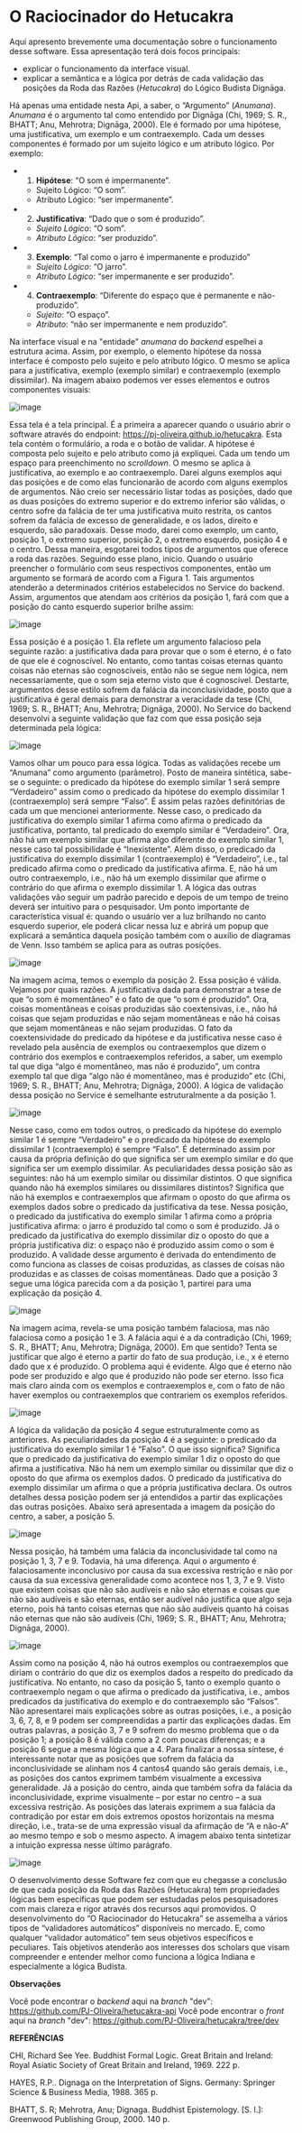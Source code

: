 # O Raciocinador do Hetucakra

Aqui apresento brevemente uma documentação sobre o funcionamento desse software. Essa apresentação terá dois focos principais:
  - explicar o funcionamento da interface visual.
  - explicar a semântica e a lógica por detrás de cada validação das posições da Roda das Razões (*Hetucakra*) do Lógico Budista Dignāga.

Há apenas uma entidade nesta Api, a saber, o “Argumento” (*Anumana*). *Anumana* é o argumento tal como entendido por Dignāga (Chi, 1969; S. R., BHATT; Anu, Mehrotra; Dignāga, 2000). Ele é formado por uma hipótese, uma justificativa, um exemplo e um contraexemplo. Cada um desses componentes é formado por um sujeito lógico e um atributo lógico. Por exemplo:
  - 1. **Hipótese**: “O som é impermanente”. 
      - Sujeito Lógico: “O som”.
      - Atributo Lógico: “ser impermanente”. 
  - 2. **Justificativa**: “Dado que o som é produzido”. 
      - *Sujeito Lógico*: “O som”.
      - *Atributo Lógico*: “ser produzido”. 
  - 3. **Exemplo**: “Tal como o jarro é impermanente e produzido” 
      - *Sujeito Lógico*: “O jarro”.
      - *Atributo Lógico*: “ser impermanente e ser produzido”. 
  - 4. **Contraexemplo**: “Diferente do espaço que é permanente e não-produzido”. 
      - *Sujeito*: “O espaço”.
      - *Atributo*: “não ser impermanente e nem produzido”.
      
Na  interface visual e na "entidade" *anumana* do *backend* espelhei a estrutura acima. Assim, por exemplo, o elemento hipótese da nossa interface é composto pelo sujeito e pelo atributo lógico. O mesmo se aplica para a justificativa, exemplo (exemplo similar) e contraexemplo (exemplo dissimilar). Na imagem abaixo podemos ver esses elementos e outros componentes visuais: 

![image](https://user-images.githubusercontent.com/84526032/178041588-b2692390-fe2d-43bb-a7f8-0cf8848adcfd.png)

Essa tela é a tela principal. É a primeira a aparecer quando o usuário abrir o software através do endpoint: https://pj-oliveira.github.io/hetucakra. Esta tela contém o formulário, a roda e o botão de validar. A hipótese é composta pelo sujeito e pelo atributo como já expliquei. Cada um tendo um espaço para preenchimento no *scrolldown*. O mesmo se aplica à justificativa, ao exemplo e ao contraexemplo. Darei alguns exemplos aqui das posições e de como elas funcionarão de acordo com alguns exemplos de argumentos.
Não creio ser necessário listar todas as posições, dado que as duas posições do extremo superior e do extremo inferior são válidas, o centro sofre da falácia de ter uma justificativa muito restrita, os cantos sofrem da falácia de excesso de generalidade, e os lados, direito e esquerdo, são paradoxais. Desse modo, darei como exemplo, um canto, posição 1, o extremo superior, posição 2, o extremo esquerdo, posição 4 e o centro. Dessa maneira, esgotarei todos tipos de argumentos que oferece a roda das razões. Seguindo esse plano, inicio.
Quando o usuário preencher o formulário com seus respectivos componentes, então um argumento se formará de acordo com a Figura 1. Tais argumentos atenderão a determinados critérios estabelecidos no Service do backend. Assim, argumentos que atendam aos critérios da posição 1, fará com que a posição do canto esquerdo superior brilhe assim:

![image](https://user-images.githubusercontent.com/84526032/178041808-d3394245-6c99-468a-8f2d-3184e5b7d0ec.png)

Essa posição é a posição 1. Ela reflete um argumento falacioso pela seguinte razão: a justificativa dada para provar que o som é eterno, é o fato de que ele é cognoscível. No entanto, como tantas coisas eternas quanto coisas não eternas são cognoscíveis, então não se segue nem lógica, nem necessariamente, que o som seja eterno visto que é cognoscível. Destarte, argumentos desse estilo sofrem da falácia da inconclusividade, posto que a justificativa é geral demais para demonstrar a veracidade da tese (Chi, 1969; S. R., BHATT; Anu, Mehrotra; Dignāga, 2000). No Service do backend desenvolvi a seguinte validação que faz com que essa posição seja determinada pela lógica:

![image](https://user-images.githubusercontent.com/84526032/178045514-43bd3b29-3565-4d75-a44e-e1d875211b16.png)

Vamos olhar um pouco para essa lógica. Todas as validações recebe um “Anumana” como argumento (parâmetro). Posto de maneira sintética, sabe-se o seguinte: o predicado da hipótese do exemplo similar 1 será sempre “Verdadeiro” assim como o predicado da hipótese do exemplo dissimilar 1 (contraexemplo) será sempre “Falso”. É assim pelas razões definitórias de cada um que mencionei anteriormente. Nesse caso, o predicado da justificativa do exemplo similar 1 afirma como afirma o predicado da justificativa, portanto, tal predicado do exemplo similar é “Verdadeiro”. Ora, não há um exemplo similar que afirma algo diferente do exemplo similar 1, nesse caso tal possibilidade é “Inexistente”. Além disso, o predicado da justificativa do exemplo dissimilar 1 (contraexemplo) é “Verdadeiro”, i.e., tal predicado afirma como o predicado da justificativa afirma. E, não há um outro contraexemplo, i.e., não há um exemplo dissimilar que afirme o contrário do que afirma o exemplo dissimilar 1. A lógica das outras validações vão seguir um padrão parecido e depois de um tempo de treino deverá ser intuitivo para o pesquisador. Um ponto importante de característica visual é: quando o usuário ver a luz brilhando no canto esquerdo superior, ele poderá clicar nessa luz e abrirá um popup que explicará a semântica daquela posição também com o auxílio de diagramas de Venn. Isso também se aplica para as outras posições.

![image](https://user-images.githubusercontent.com/84526032/178045832-3351e2df-37e8-4e61-8246-9dfe5b51b46a.png)

Na imagem acima, temos o exemplo da posição 2. Essa posição é válida. Vejamos por quais razões. A justificativa dada para demonstrar a tese de que “o som é momentâneo” é o fato de que “o som é produzido”. Ora, coisas momentâneas e coisas produzidas são coextensivas, i.e., não há coisas que sejam produzidas e não sejam momentâneas e não há coisas que sejam momentâneas e não sejam produzidas. O fato da coextensividade do predicado da hipótese e da justificativa nesse caso é revelado pela ausência de exemplos ou contraexemplos que dizem o contrário dos exemplos e contraexemplos referidos, a saber, um exemplo tal que diga “algo é momentâneo, mas não é produzido”, um contra exemplo tal que diga “algo não é momentâneo, mas é produzido” etc (Chi, 1969; S. R., BHATT; Anu, Mehrotra; Dignāga, 2000). A lógica de validação dessa posição no Service é semelhante estruturalmente a da posição 1.

![image](https://user-images.githubusercontent.com/84526032/178045932-49691a6f-0e9b-4147-8542-e34196c96cac.png)

Nesse caso, como em todos outros, o predicado da hipótese do exemplo similar 1 é sempre “Verdadeiro” e o predicado da hipótese do exemplo dissimilar 1 (contraexemplo) é sempre “Falso”. É determinado assim por causa da própria definição do que significa ser um exemplo similar e do que significa ser um exemplo dissimilar. As peculiaridades dessa posição são as seguintes: não há um exemplo similar ou dissimilar distintos. O que significa quando não há exemplos similares ou dissimilares distintos? Significa que não há exemplos e contraexemplos que afirmam o oposto do que afirma os exemplos dados sobre o predicado da justificativa da tese. Nessa posição, o predicado da justificativa do exemplo similar 1 afirma como a própria justificativa afirma: o jarro é produzido tal como o som é produzido. Já o predicado da justificativa do exemplo dissimilar diz o oposto do que a própria justificativa diz: o espaço não é produzido assim como o som é produzido. A validade desse argumento é derivada do entendimento de como funciona as classes de coisas produzidas, as classes de coisas não produzidas e as classes de coisas momentâneas. Dado que a posição 3 segue uma lógica parecida com a da posição 1, partirei para uma explicação da posição 4.

![image](https://user-images.githubusercontent.com/84526032/178046131-9a078d25-dc7b-4caa-84b3-d2f51f3f452f.png)

Na imagem acima, revela-se uma posição também falaciosa, mas não falaciosa como a posição 1 e 3. A falácia aqui é a da contradição (Chi, 1969; S. R., BHATT; Anu, Mehrotra; Dignāga, 2000). Em que sentido? Tenta se justificar que algo é eterno a partir do fato de sua produção, i.e., x é eterno dado que x é produzido. O problema aqui é evidente. Algo que é eterno não pode ser produzido e algo que é produzido não pode ser eterno. Isso fica mais claro ainda com os exemplos e contraexemplos e, com o fato de não haver exemplos ou contraexemplos que contrariem os exemplos referidos.

![image](https://user-images.githubusercontent.com/84526032/178046207-7f77b174-a29e-4c92-8bfc-5e76a639f626.png)

A lógica da validação da posição 4 segue estruturalmente como as anteriores. As peculiaridades da posição 4 é a seguinte: o predicado da justificativa do exemplo similar 1 é “Falso”. O que isso significa? Significa que o predicado da justificativa do exemplo similar 1 diz o oposto do que afirma a justificativa. Não há nem um exemplo similar ou dissimilar que diz o oposto do que afirma os exemplos dados. O predicado da justificativa do exemplo dissimilar um afirma o que a própria justificativa declara. Os outros detalhes dessa posição podem ser já entendidos a partir das explicações das outras posições. Abaixo será apresentada a imagem da posição do centro, a saber, a posição 5.

![image](https://user-images.githubusercontent.com/84526032/178046295-05ad3f69-923f-4e04-93d9-91464df05eca.png)

Nessa posição, há também uma falácia da inconclusividade tal como na posição 1, 3, 7 e 9. Todavia, há uma diferença. Aqui o argumento é falaciosamente inconclusivo por causa da sua excessiva restrição e não por causa da sua excessiva generalidade como acontece nos 1, 3, 7 e 9. Visto que existem coisas que não são audíveis e não são eternas e coisas que não são audíveis e são eternas, então ser audível não justifica que algo seja eterno, pois há tanto coisas eternas que não são audíveis quanto há coisas não eternas que não são audíveis (Chi, 1969; S. R., BHATT; Anu, Mehrotra; Dignāga, 2000).

![image](https://user-images.githubusercontent.com/84526032/178046353-271133c8-391e-416a-8aa8-9b284c90faa3.png)

Assim como na posição 4, não há outros exemplos ou contraexemplos que diriam o contrário do que diz os exemplos dados a respeito do predicado da justificativa. No entanto, no caso da posição 5, tanto o exemplo quanto o contraexemplo negam o que afirma o predicado da justificativa, i.e., ambos predicados da justificativa do exemplo e do contraexemplo são “Falsos”. Não apresentarei mais explicações sobre as outras posições, i.e., a posição 3, 6, 7, 8, e 9 podem ser compreendidas a partir das explicações dadas. Em outras palavras, a posição 3, 7 e 9 sofrem do mesmo problema que o da posição 1; a posição 8 é válida como a 2 com poucas diferenças; e a posição 6 segue a mesma lógica que a 4. Para finalizar a nossa síntese, é interessante notar que as posições que sofrem da falácia da inconclusividade se alinham nos 4 cantos4 quando são gerais demais, i.e., as posições dos cantos exprimem também visualmente a excessiva generalidade. Já a posição do centro, ainda que também sofra da falácia da inconclusividade, exprime visualmente – por estar no centro – a sua excessiva restrição. As posições das laterais exprimem a sua falácia da contradição por estar em dois extremos opostos horizontais na mesma direção, i.e., trata-se de uma expressão visual da afirmação de “A e não-A” ao mesmo tempo e sob o mesmo aspecto. A imagem abaixo tenta sintetizar a intuição expressa nesse último parágrafo.

![image](https://user-images.githubusercontent.com/84526032/178046496-8ae5e03c-22c9-4a3d-b94e-bc5ad7a19fa0.png)

O desenvolvimento desse Software fez com que eu chegasse a conclusão de que cada posição da Roda das Razões (Hetucakra) tem propriedades lógicas bem específicas que podem ser estudadas pelos pesquisadores com mais clareza e rigor através dos recursos aqui promovidos. O desenvolvimento do “O Raciocinador do Hetucakra” se assemelha a vários tipos de “validadores automáticos” disponíveis no mercado. E, como qualquer “validador automático” tem seus objetivos específicos e peculiares. Tais objetivos atenderão aos interesses dos scholars que visam compreender e entender melhor como funciona a lógica Indiana e especialmente a lógica Budista.

**Observações**

Você pode encontrar o *backend* aqui na *branch* "dev": https://github.com/PJ-Oliveira/hetucakra-api
Você pode encontrar o *front* aqui na *branch* "dev": https://github.com/PJ-Oliveira/hetucakra/tree/dev

**REFERÊNCIAS**

CHI, Richard See Yee. Buddhist Formal Logic. Great Britain and Ireland: Royal Asiatic Society of Great Britain and Ireland, 1969. 222 p.

HAYES, R.P.. Dignaga on the Interpretation of Signs. Germany: Springer Science & Business Media, 1988. 365 p.

BHATT, S. R; Mehrotra, Anu; Dignaga. Buddhist Epistemology. [S. l.]: Greenwood Publishing Group, 2000. 140 p.



